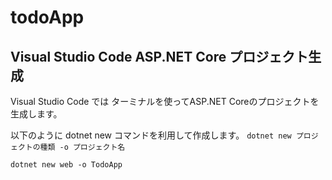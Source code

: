 # todoApp

## Visual Studio Code ASP.NET Core プロジェクト生成

Visual Studio Code では ターミナルを使ってASP.NET Coreのプロジェクトを生成します。

以下のように dotnet new コマンドを利用して作成します。
```dotnet new プロジェクトの種類 -o プロジェクト名```


```
dotnet new web -o TodoApp
```